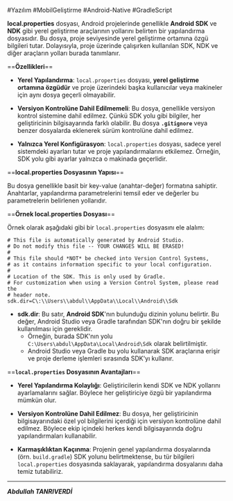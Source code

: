 #Yazılım #MobilGeliştirme #Android-Native  #GradleScript

**local.properties** dosyası, Android projelerinde genellikle **Android SDK** ve **NDK** gibi yerel geliştirme araçlarının yollarını belirten bir yapılandırma dosyasıdır. Bu dosya, proje seviyesinde yerel geliştirme ortamına özgü bilgileri tutar. Dolayısıyla, proje üzerinde çalışırken kullanılan SDK, NDK ve diğer araçların yolları burada tanımlanır.

==**Özellikleri**==

- **Yerel Yapılandırma**: `local.properties` dosyası, **yerel geliştirme ortamına özgüdür** ve proje üzerindeki başka kullanıcılar veya makineler için aynı dosya geçerli olmayabilir.
    
- **Versiyon Kontrolüne Dahil Edilmemeli**: Bu dosya, genellikle versiyon kontrol sistemine dahil edilmez. Çünkü SDK yolu gibi bilgiler, her geliştiricinin bilgisayarında farklı olabilir. Bu dosya **`.gitignore`** veya benzer dosyalarda eklenerek sürüm kontrolüne dahil edilmez.
    
- **Yalnızca Yerel Konfigürasyon**: `local.properties` dosyası, sadece yerel sistemdeki ayarları tutar ve proje yapılandırmalarını etkilemez. Örneğin, SDK yolu gibi ayarlar yalnızca o makinada geçerlidir.

==**local.properties Dosyasının Yapısı**==

Bu dosya genellikle basit bir key-value (anahtar-değer) formatına sahiptir. Anahtarlar, yapılandırma parametrelerini temsil eder ve değerler bu parametrelerin belirlenen yollarıdır.


==**Örnek local.properties Dosyası**==

Örnek olarak aşağıdaki gibi bir `local.properties` dosyasını ele alalım:
```properties
# This file is automatically generated by Android Studio.
# Do not modify this file -- YOUR CHANGES WILL BE ERASED!
#
# This file should *NOT* be checked into Version Control Systems,
# as it contains information specific to your local configuration.
#
# Location of the SDK. This is only used by Gradle.
# For customization when using a Version Control System, please read the
# header note.
sdk.dir=C\:\\Users\\abdul\\AppData\\Local\\Android\\Sdk

```
- **sdk.dir**: Bu satır, **Android SDK**'nın bulunduğu dizinin yolunu belirtir. Bu değer, Android Studio veya Gradle tarafından SDK'nın doğru bir şekilde kullanılması için gereklidir.
    - Örneğin, burada SDK'nın yolu `C:\Users\abdul\AppData\Local\Android\Sdk` olarak belirtilmiştir.
    - Android Studio veya Gradle bu yolu kullanarak SDK araçlarına erişir ve proje derleme işlemleri sırasında SDK'yı kullanır.


==**`local.properties` Dosyasının Avantajları**==

- **Yerel Yapılandırma Kolaylığı**: Geliştiricilerin kendi SDK ve NDK yollarını ayarlamalarını sağlar. Böylece her geliştiriciye özgü bir yapılandırma mümkün olur.
    
- **Versiyon Kontrolüne Dahil Edilmez**: Bu dosya, her geliştiricinin bilgisayarındaki özel yol bilgilerini içerdiği için versiyon kontrolüne dahil edilmez. Böylece ekip içindeki herkes kendi bilgisayarında doğru yapılandırmaları kullanabilir.
    
- **Karmaşıklıktan Kaçınma**: Projenin genel yapılandırma dosyalarında (örn. `build.gradle`) SDK yolunu belirtmektense, bu tür bilgileri `local.properties` dosyasında saklayarak, yapılandırma dosyalarını daha temiz tutabiliriz.

---


***Abdullah TANRIVERDİ***


